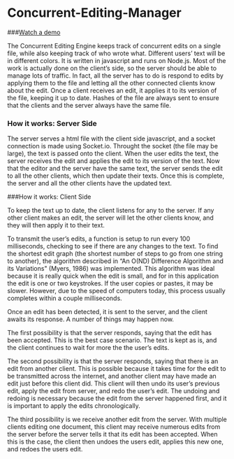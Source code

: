 # Concurrent-Editing-Manager

###[Watch a demo](https://www.youtube.com/watch?v=k2a6rzk2SvM)

The Concurrent Editing Engine keeps track of concurrent edits on a single file, while also keeping track of who wrote what. Different users’ text will be in different colors. It is written in javascript and runs on Node.js. Most of the work is actually done on the client’s side, so the server should be able to manage lots of traffic. In fact, all the server has to do is respond to edits by applying them to the file and letting all the other connected clients know about the edit. Once a client receives an edit, it applies it to its version of the file, keeping it up to date. Hashes of the file are always sent to ensure that the clients and the server always have the same file.

### How it works: Server Side

The server serves a html file with the client side javascript, and a socket connection is made using Socket.io. Throught the socket (the file may be large), the text is passed onto the client. When the user edits the text, the server receives the edit and applies the edit to its version of the text. Now that the editor and the server have the same text, the server sends the edit to all the other clients, which then update their texts. Once this is complete, the server and all the other clients have the updated text.

###How it works: Client Side

To keep the text up to date, the client listens for any to the server. If any other client makes an edit, the server will let the other clients know, and they will then apply it to their text.

To transmit the user’s edits, a function is setup to run every 100 milliseconds, checking to see if there are any changes to the text. To find the shortest edit graph (the shortest number of steps to go from one string to another), the algorithm described in “An O(ND) Difference Algorithm and its Variations" (Myers, 1986) was implemented. This algorithm was ideal because it is really quick when the edit is small, and for in this application the edit is one or two keystrokes. If the user copies or pastes, it may be slower. However, due to the speed of computers today, this process usually completes within a couple milliseconds.

Once an edit has been detected, it is sent to the server, and the client awaits its response. A number of things may happen now.

The first possibility is that the server responds, saying that the edit has been accepted. This is the best case scenario. The text is kept as is, and the client continues to wait for more the the user’s edits.

The second possibility is that the server responds, saying that there is an edit from another client. This is possible because it takes time for the edit to be transmitted across the internet, and another client may have made an edit just before this client did. This client will then undo its user’s previous edit, apply the edit from server, and redo the user’s edit. The undoing and redoing is necessary because the edit from the server happened first, and it is important to apply the edits chronologically.

The third possibility is we receive another edit from the server. With multiple clients editing one document, this client may receive numerous edits from the server before the server tells it that its edit has been accepted. When this is the case, the client then undoes the users edit, applies this new one, and redoes the users edit.
